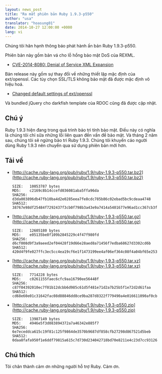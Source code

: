 ```yaml
---
layout: news_post
title: "Ra mắt phiên bản Ruby 1.9.3-p550"
author: "usa"
translator: "hoasung01"
date: 2014-10-27 12:00:00 +0000
lang: vi
---
```


Chúng tôi hân hạnh thông báo phát hành ấn bản Ruby 1.9.3-p550.

Phiên bản này gồm bản vá cho lỗ hổng bảo mật DoS của REXML.

* [CVE-2014-8080: Denial of Service XML Expansion](https://www.ruby-lang.org/vi/news/2014/10/27/rexml-dos-cve-2014-8080/)

Bản release này gồm sự thay đổi về những thiết lập mặc định của ext/openssl.
Các tùy chọn SSL/TLS không bảo mật đã được mặc định vô hiệu hoá.

* [Changed default settings of ext/openssl](https://www.ruby-lang.org/vi/news/2014/10/27/changing-default-settings-of-ext-openssl/)

Và bundled jQuery cho darkfish template của RDOC cũng đã được cập nhật.


## Chú ý

Ruby 1.9.3 hiện đang trong quá trình bảo trì tính bảo mật.
Điều này có nghĩa là chúng tôi chỉ sữa những lỗi liên quan đến vấn đề bảo mật.
Và tháng 2 năm sau, chúng tôi sẽ ngừng bảo trì Ruby 1.9.3.
Chúng tôi khuyến cáo người dùng Ruby 1.9.3 nên chuyển qua sử dụng phiên bản mới hơn.


## Tải về

* [http://cache.ruby-lang.org/pub/ruby/1.9/ruby-1.9.3-p550.tar.bz2](http://cache.ruby-lang.org/pub/ruby/1.9/ruby-1.9.3-p550.tar.bz2)

      SIZE:   10053787 bytes
      MD5:    c2169c8b14ccefd036081aba5ffa96da
      SHA256: d3da003896db47fb10ba4d2e0285eea7fe8cdc785b86c02ebad5bc9cdeaa4748
      SHA512: 38767e98df25484f7292437f3cb0f798b3a43e9a7414a5401677e96ad1cc367cb3fa23ac3abe568d5bf2b2ca553713469a8770d41b79bc63daf3fa59cb4e15c6

* [http://cache.ruby-lang.org/pub/ruby/1.9/ruby-1.9.3-p550.tar.gz](http://cache.ruby-lang.org/pub/ruby/1.9/ruby-1.9.3-p550.tar.gz)

      SIZE:   12605180 bytes
      MD5:    e05135be8f109b2845229c4f47f980fd
      SHA256: d6cf008d9f3a9aeed2ef04428f19d66e28aed8a71456f7edba68627d3302cd6b
      SHA512: 420d4f9fe027ffc3ec5cc4ea19cf6e1f1473199ee4af06ef364c08f4a04bf65e253b32e76f37370b8e56ad2e26d0c09e6fa5b1f7c0b407b0c68b63acd2cce975

* [http://cache.ruby-lang.org/pub/ruby/1.9/ruby-1.9.3-p550.tar.xz](http://cache.ruby-lang.org/pub/ruby/1.9/ruby-1.9.3-p550.tar.xz)

      SIZE:   7714228 bytes
      MD5:    c0261155faec6cfc9aa16790ee56448f
      SHA256: c87f04392010ec7f01b12dcbb6d985c61d5f481e71d2a7b25b5f1e72d2d61faa
      SHA512: cd68e60e01c31642fac08d88846dd8ce9ba287d8322f779490a4e016611090af0cbdee5be4ac611c5468cab90c6a2cdfe2a08c0c05106b6fe61c1253e49273d5

* [http://cache.ruby-lang.org/pub/ruby/1.9/ruby-1.9.3-p550.zip](http://cache.ruby-lang.org/pub/ruby/1.9/ruby-1.9.3-p550.zip)

      SIZE:   13987149 bytes
      MD5:    4946e5f3d083894372a7a46342e885f7
      SHA256: 6e7eceddca615c19f81c125f9864de3570b9687df858cfb27298d867521d5beb
      SHA512: 0daa8fafa950f1e6ddf79815a615c7d730d234042718bd70e8211e4c23d7cc93126c924ad42673844c3a8cb908bf02a8d03ae2857658a027935f46c13bb17a13

## Chú thích

Tôi chân thành cảm ơn những người hỗ trợ Ruby.
Cảm ơn.
